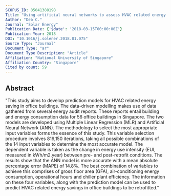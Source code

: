 ```yaml
---
SCOPUS_ID: 85041388198
Title: "Using artificial neural networks to assess HVAC related energy saving in retrofitted office buildings"
Author: "Deb C."
Journal: "Solar Energy"
Publication Date: {'$date': '2018-03-15T00:00:00Z'}
Publication Year: 2018
DOI: "10.1016/j.solener.2018.01.075"
Source Type: "Journal"
Document Type: "ar"
Document Type Description: "Article"
Affiliation: "National University of Singapore"
Affiliation Country: "Singapore"
Cited by count: 59
---
```


## Abstract
"This study aims to develop prediction models for HVAC related energy saving in office buildings. The data-driven modelling makes use of data gathered from several energy audit reports. These reports entail building and energy consumption data for 56 office buildings in Singapore. The two models are developed using Multiple Linear Regression (MLR) and Artificial Neural Network (ANN). The methodology to select the most appropriate input variables forms the essence of this study. This variable selection procedure involves 819,150 iterations, taking all possible combinations of the 14 input variables to determine the most accurate model. The dependent variable is taken as the change in energy use intensity (EUI, measured in kWh/m2.year) between pre- and post-retrofit conditions. The results show that the ANN model is more accurate with a mean absolute percentage error (MAPE) of 14.8%. The best combination of variables to achieve this comprises of gross floor area (GFA), air-conditioning energy consumption, operational hours and chiller plant efficiency. The information on these four variables, along with the prediction model can be used to predict HVAC related energy savings in office buildings to be retrofitted."
